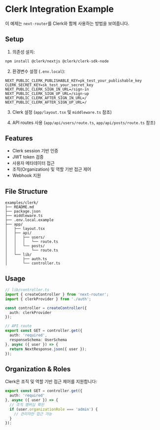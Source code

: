 # Clerk Integration Example

이 예제는 `next-router`를 Clerk와 함께 사용하는 방법을 보여줍니다.

## Setup

1. 의존성 설치:
```bash
npm install @clerk/nextjs @clerk/clerk-sdk-node
```

2. 환경변수 설정 (`.env.local`):
```
NEXT_PUBLIC_CLERK_PUBLISHABLE_KEY=pk_test_your_publishable_key
CLERK_SECRET_KEY=sk_test_your_secret_key
NEXT_PUBLIC_CLERK_SIGN_IN_URL=/sign-in
NEXT_PUBLIC_CLERK_SIGN_UP_URL=/sign-up
NEXT_PUBLIC_CLERK_AFTER_SIGN_IN_URL=/
NEXT_PUBLIC_CLERK_AFTER_SIGN_UP_URL=/
```

3. Clerk 설정 (`app/layout.tsx` 및 `middleware.ts` 참조)

4. API routes 사용 (`app/api/users/route.ts`, `app/api/posts/route.ts` 참조)

## Features

- Clerk session 기반 인증
- JWT token 검증
- 사용자 메타데이터 접근
- 조직(Organization) 및 역할 기반 접근 제어
- Webhook 지원

## File Structure

```
examples/clerk/
├── README.md
├── package.json
├── middleware.ts
├── .env.local.example
├── app/
│   ├── layout.tsx
│   ├── api/
│   │   ├── users/
│   │   │   └── route.ts
│   │   └── posts/
│   │       └── route.ts
│   └── lib/
│       ├── auth.ts
│       └── controller.ts
```

## Usage

```typescript
// lib/controller.ts
import { createController } from 'next-router';
import { clerkProvider } from './auth';

const controller = createController({
  auth: clerkProvider
});

// API route
export const GET = controller.get({
  auth: 'required',
  responseSchema: UserSchema
}, async ({ user }) => {
  return NextResponse.json({ user });
});
```

## Organization & Roles

Clerk은 조직 및 역할 기반 접근 제어를 지원합니다:

```typescript
export const GET = controller.get({
  auth: 'required'
}, async ({ user }) => {
  // 조직 멤버십 확인
  if (user.organizationRole === 'admin') {
    // 관리자만 접근 가능
  }
});
